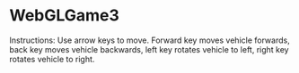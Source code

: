 # WebGLGame3
Instructions: Use arrow keys to move. Forward key moves vehicle forwards, back key moves vehicle backwards, left key rotates vehicle to left, right key rotates vehicle to right.
